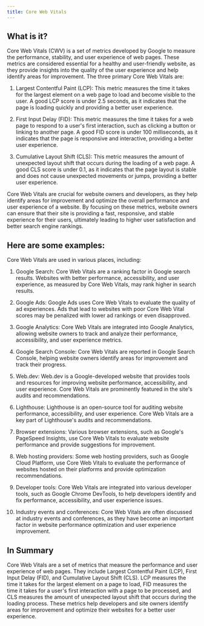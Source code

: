 ```yaml
---
title: Core Web Vitals
---
```




## What is it?

Core Web Vitals (CWV) is a set of metrics developed by Google to measure the performance, stability, and user experience of web pages. These metrics are considered essential for a healthy and user-friendly website, as they provide insights into the quality of the user experience and help identify areas for improvement. The three primary Core Web Vitals are:

1. Largest Contentful Paint (LCP): This metric measures the time it takes for the largest element on a web page to load and become visible to the user. A good LCP score is under 2.5 seconds, as it indicates that the page is loading quickly and providing a better user experience.

2. First Input Delay (FID): This metric measures the time it takes for a web page to respond to a user's first interaction, such as clicking a button or linking to another page. A good FID score is under 100 milliseconds, as it indicates that the page is responsive and interactive, providing a better user experience.

3. Cumulative Layout Shift (CLS): This metric measures the amount of unexpected layout shift that occurs during the loading of a web page. A good CLS score is under 0.1, as it indicates that the page layout is stable and does not cause unexpected movements or jumps, providing a better user experience.

Core Web Vitals are crucial for website owners and developers, as they help identify areas for improvement and optimize the overall performance and user experience of a website. By focusing on these metrics, website owners can ensure that their site is providing a fast, responsive, and stable experience for their users, ultimately leading to higher user satisfaction and better search engine rankings.

## Here are some examples:

Core Web Vitals are used in various places, including:

1. Google Search: Core Web Vitals are a ranking factor in Google search results. Websites with better performance, accessibility, and user experience, as measured by Core Web Vitals, may rank higher in search results.

2. Google Ads: Google Ads uses Core Web Vitals to evaluate the quality of ad experiences. Ads that lead to websites with poor Core Web Vital scores may be penalized with lower ad rankings or even disapproved.

3. Google Analytics: Core Web Vitals are integrated into Google Analytics, allowing website owners to track and analyze their performance, accessibility, and user experience metrics.

4. Google Search Console: Core Web Vitals are reported in Google Search Console, helping website owners identify areas for improvement and track their progress.

5. Web.dev: Web.dev is a Google-developed website that provides tools and resources for improving website performance, accessibility, and user experience. Core Web Vitals are prominently featured in the site's audits and recommendations.

6. Lighthouse: Lighthouse is an open-source tool for auditing website performance, accessibility, and user experience. Core Web Vitals are a key part of Lighthouse's audits and recommendations.

7. Browser extensions: Various browser extensions, such as Google's PageSpeed Insights, use Core Web Vitals to evaluate website performance and provide suggestions for improvement.

8. Web hosting providers: Some web hosting providers, such as Google Cloud Platform, use Core Web Vitals to evaluate the performance of websites hosted on their platforms and provide optimization recommendations.

9. Developer tools: Core Web Vitals are integrated into various developer tools, such as Google Chrome DevTools, to help developers identify and fix performance, accessibility, and user experience issues.

10. Industry events and conferences: Core Web Vitals are often discussed at industry events and conferences, as they have become an important factor in website performance optimization and user experience improvement.

## In Summary

Core Web Vitals are a set of metrics that measure the performance and user experience of web pages. They include Largest Contentful Paint (LCP), First Input Delay (FID), and Cumulative Layout Shift (CLS). LCP measures the time it takes for the largest element on a page to load, FID measures the time it takes for a user's first interaction with a page to be processed, and CLS measures the amount of unexpected layout shift that occurs during the loading process. These metrics help developers and site owners identify areas for improvement and optimize their websites for a better user experience.